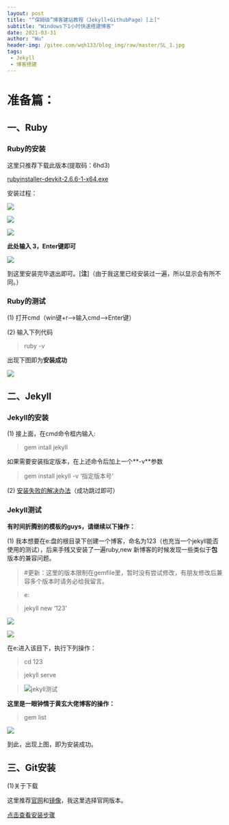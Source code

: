 ```yaml
---
layout: post
title: "“保姆级”博客建站教程（Jekyll+GithubPage）[上]"
subtitle: "Windows下1小时快速搭建博客"
date: 2021-03-31
author: "Wu"
header-img: /gitee.com/wqh133/blog_img/raw/master/SL_1.jpg
tags: 
 - Jekyll
 - 博客搭建
---
```


# 准备篇：

## 一、Ruby

### Ruby的安装

这里只推荐下载此版本(提取码：6hd3)

[rubyinstaller-devkit-2.6.6-1-x64.exe](https://pan.baidu.com/s/11iqKNyDOEQFT50EuKnrfDQ)

安装过程：

![](https://gitee.com/wqh133/blog_img/raw/master/img/ruby_1.png)

![](https://gitee.com/wqh133/blog_img/raw/master/img/ruby_2.png)

![](https://gitee.com/wqh133/blog_img/raw/master/img/ruby_3.png)

**此处输入 3，Enter键即可**

![](https://gitee.com/wqh133/blog_img/raw/master/img/ruby_4.png)

到这里安装完毕退出即可。[**注**]（由于我这里已经安装过一遍，所以显示会有所不同。）

### Ruby的测试

(1) 打开cmd（win键+r—>输入cmd—>Enter键）

(2) 输入下列代码

> ruby -v

出现下图即为**安装成功**

![](https://gitee.com/wqh133/blog_img/raw/master/img/ruby%E6%B5%8B%E8%AF%95.png)

## 二、Jekyll

### Jekyll的安装

(1) 接上面，在cmd命令框内输入:

> gem intall jekyll

如果需要安装指定版本，在上述命令后加上一个**-v**参数

> gem install jekyll -v ‘指定版本号’

(2) [安装失败的解决办法]( https://www.zhihu.com/question/51994604/answer/130671714)（成功跳过即可）

### Jekyll测试

**有时间折腾别的模板的guys，请继续以下操作：**

(1) 我本想要在e:盘的根目录下创建一个博客，命名为123（也充当一个jekyll能否使用的测试），后来手残又安装了一遍ruby,new 新博客的时候发现一些类似于**包**版本的兼容问题。

> #更新：这里的版本限制在gemfile里，暂时没有尝试修改，有朋友修改后兼容多个版本时请务必给我留言。

> e:

> jekyll new ‘123’

![](https://gitee.com/wqh133/blog_img/raw/master/img/newjekyll.png)

![](https://gitee.com/wqh133/blog_img/raw/master/img/newjekyll_2.png)

 在e:进入该目下，执行下列操作：

> cd 123

> jekyll serve



> ![jekyll测试](https://gitee.com/wqh133/blog_img/raw/master/img/jekyll%E6%B5%8B%E8%AF%95.png)

**这里是一眼钟情于黄玄大佬博客的操作：**

> gem list



![](https://gitee.com/wqh133/blog_img/raw/master/img/gem_list.png)

到此，出现上图，即为安装成功。

## 三、Git安装

(1)关于下载

这里推荐[官网](https://gitforwindows.org/)和[镜像](https://npm.taobao.org/mirrors/git-for-windows/)，我这里选择官网版本。

[点击查看安装步骤](https://www.cnblogs.com/xueweisuoyong/p/11914045.html)

